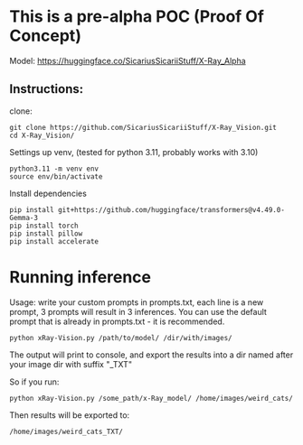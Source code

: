 # This is a pre-alpha POC (Proof Of Concept)
Model:
https://huggingface.co/SicariusSicariiStuff/X-Ray_Alpha

## Instructions:
clone:
```
git clone https://github.com/SicariusSicariiStuff/X-Ray_Vision.git
cd X-Ray_Vision/
```

Settings up venv, (tested for python 3.11, probably works with 3.10)
```
python3.11 -m venv env
source env/bin/activate
```

Install dependencies
```
pip install git+https://github.com/huggingface/transformers@v4.49.0-Gemma-3
pip install torch
pip install pillow
pip install accelerate
```

# Running inference

Usage:
write your custom prompts in prompts.txt, each line is a new prompt, 3 prompts will result in 3 inferences.
You can use the default prompt that is already in prompts.txt - it is recommended.
```
python xRay-Vision.py /path/to/model/ /dir/with/images/
```
The output will print to console, and export the results into a dir named after your image dir with suffix "_TXT"

So if you run:
```
python xRay-Vision.py /some_path/x-Ray_model/ /home/images/weird_cats/
```
Then results will be exported to:
```
/home/images/weird_cats_TXT/
```

